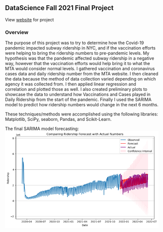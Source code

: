 ## DataScience Fall 2021 Final Project
View [website](https://tanveerm176.wixsite.com/data-viz) for project

### Overview
The purpose of this project was to try to determine how the Covid-19 pandemic impacted subway ridership in NYC, and if the vaccination efforts were helping to bring the ridership numbers to pre-pandemic levels. My hypothesis was that the pandemic affected subway ridership in a negative way, however that the vaccination efforts would help bring it to what the MTA would consider normal levels. I gathered vaccination and coronavirus cases data and daily ridership number from the MTA website. I then cleaned the data because the method of data collection varied depending on which agency it was collected from. I then applied linear regression and correlation and plotted those as well. I also created preliminary plots to showcase the data to understand how Vaccinations and Cases played in Daily Ridership from the start of the pandemic. Finally I used the SARIMA model to predict how ridership numbers would change in the next 6 months.

These techniques/methods were accomplished using the following libraries: Matplotlib, SciPy, seaborn, Pandas, and Scikit-Learn.

The final SARIMA model forecasting:
![SARIMA Forecasting](https://github.com/tanveerm176/Covid-Subway-Analysis/blob/main/images/comapare_forecast.png)
